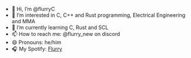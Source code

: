 - 👋 Hi, I’m @flurryC
- 👀 I’m interested in C, C++ and Rust programming, Electrical Engineering and MMA
- 🌱 I’m currently learning C, Rust and SCL
- 📫 How to reach me: @flurry_new on discord
- 😄 Pronouns: he/him
- 🎧 My Spotify: [Flurry](https://open.spotify.com/user/nauyslhlqf6ry61fmrfdnc1px)
